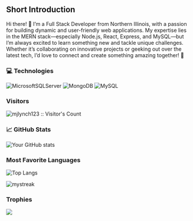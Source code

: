 ## Short Introduction
Hi there! 👋 I’m a Full Stack Developer from Northern Illinois, with a passion for building dynamic and user-friendly web applications. My expertise lies in the MERN stack—especially Node.js, React, Express, and MySQL—but I’m always excited to learn something new and tackle unique challenges. Whether it’s collaborating on innovative projects or geeking out over the latest tech, I’d love to connect and create something amazing together! 🚀


<!--
**mjlynch123/mjlynch123** is a ✨ _special_ ✨ repository because its `README.md` (this file) appears on your GitHub profile.

Here are some ideas to get you started:

- 🔭 I’m currently working on ...
- 🌱 I’m currently learning ...
- 👯 I’m looking to collaborate on ...
- 🤔 I’m looking for help with ...
- 💬 Ask me about ...
- 📫 How to reach me: ...
- 😄 Pronouns: ...
- ⚡ Fun fact: ...
-->
### 💻 Technologies
<!-- - **Languages:** JavaScript (Node.js), Python 
- **Frontend:** React, HTML/CSS, TailwindCSS  
- **Backend:** Express.js, Node.js  
- **Databases:** MongoDB, MySQL  -->
![MicrosoftSQLServer](https://img.shields.io/badge/Microsoft%20SQL%20Server-CC2927?style=for-the-badge&logo=microsoft%20sql%20server&logoColor=white) ![MongoDB](https://img.shields.io/badge/MongoDB-%234ea94b.svg?style=for-the-badge&logo=mongodb&logoColor=white) ![MySQL](https://img.shields.io/badge/mysql-4479A1.svg?style=for-the-badge&logo=mysql&logoColor=white)

### Visitors
<img align="center" src="https://profile-counter.glitch.me/{mjlynch123}/count.svg" alt="mjlynch123 :: Visitor's Count"/>

### 📈 GitHub Stats
![Your GitHub stats](https://github-readme-stats.vercel.app/api?username=mjlynch123&show_icons=true&theme=tokyonight)

### Most Favorite Languages

![Top Langs](https://github-readme-stats.vercel.app/api/top-langs/?username=mjlynch123&layout=compact&theme=tokyonight)

<img src="https://github-readme-streak-stats.herokuapp.com/?user=mjlynch123&theme=tokyonight" alt="mystreak"/>

### Trophies

<img src="https://github-profile-trophy.vercel.app/?username=mjlynch123&theme=juicyfresh&no-bg=true" />




